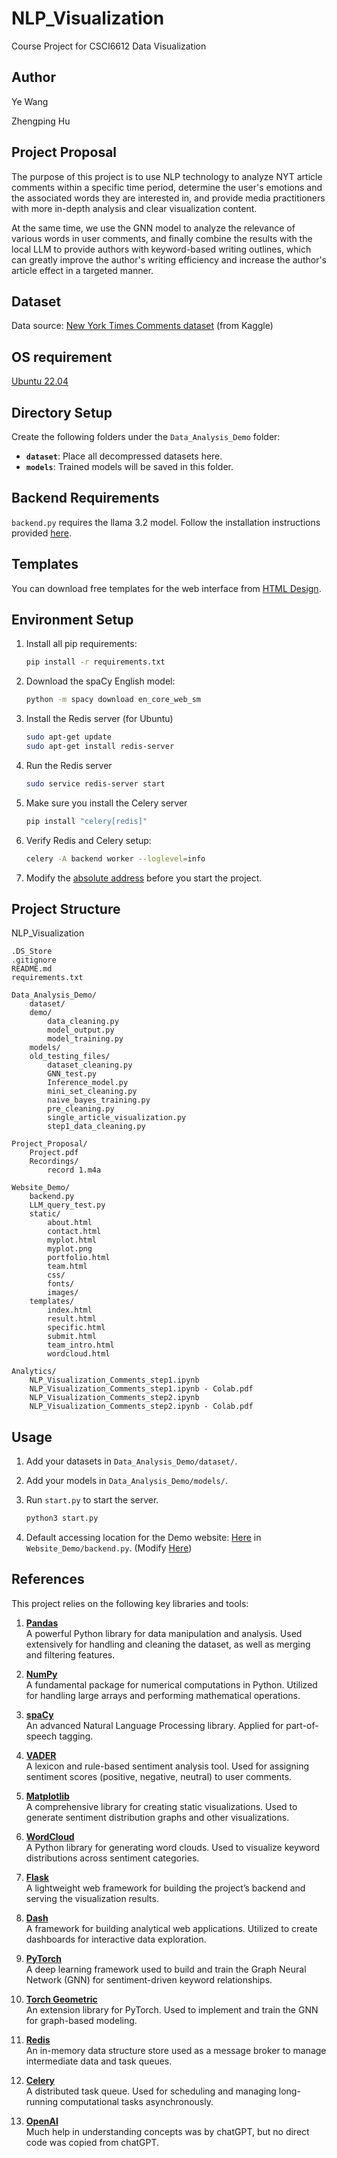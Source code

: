 # NLP_Visualization
Course Project for CSCI6612 Data Visualization

## Author
Ye Wang

Zhengping Hu

## Project Proposal
The purpose of this project is to use NLP technology to analyze NYT article comments within a specific time period, determine the user's emotions and the associated words they are interested in, and provide media practitioners with more in-depth analysis and clear visualization content.


At the same time, we use the GNN model to analyze the relevance of various words in user comments, and finally combine the results with the local LLM to provide authors with keyword-based writing outlines, which can greatly improve the author's writing efficiency and increase the author's article effect in a targeted manner.


## Dataset
Data source: [New York Times Comments dataset](https://www.kaggle.com/datasets/aashita/nyt-comments) (from Kaggle)

## OS requirement
[Ubuntu 22.04](https://releases.ubuntu.com/jammy/)

## Directory Setup
Create the following folders under the `Data_Analysis_Demo` folder:

- **`dataset`**: Place all decompressed datasets here.
- **`models`**: Trained models will be saved in this folder.

## Backend Requirements
`backend.py` requires the llama 3.2 model. Follow the installation instructions provided [here](https://ollama.com/library/llama3.2).

## Templates
You can download free templates for the web interface from [HTML Design](https://html.design/).

## Environment Setup
1. Install all pip requirements:
   ```bash
   pip install -r requirements.txt
2. Download the spaCy English model:
   ```bash
   python -m spacy download en_core_web_sm
3. Install the Redis server (for Ubuntu)
   ```bash
   sudo apt-get update
   sudo apt-get install redis-server
4. Run the Redis server
   ```bash
   sudo service redis-server start
5. Make sure you install the Celery server
   ```bash
   pip install "celery[redis]"
6. Verify Redis and Celery setup:
    ```bash
    celery -A backend worker --loglevel=info
7. Modify the [absolute address](https://github.com/ZhengpingHu/NLP_Visualization/blob/main/Website_Demo/backend.py#L59-L68) before you start the project.


## Project Structure
NLP_Visualization

    .DS_Store  
    .gitignore  
    README.md  
    requirements.txt
    
    Data_Analysis_Demo/  
        dataset/  
        demo/  
            data_cleaning.py  
            model_output.py  
            model_training.py  
        models/  
        old_testing_files/  
            dataset_cleaning.py  
            GNN_test.py  
            Inference_model.py  
            mini_set_cleaning.py  
            naive_bayes_training.py  
            pre_cleaning.py  
            single_article_visualization.py  
            step1_data_cleaning.py  

    Project_Proposal/  
        Project.pdf  
        Recordings/  
            record 1.m4a  

    Website_Demo/  
        backend.py  
        LLM_query_test.py  
        static/  
            about.html  
            contact.html  
            myplot.html  
            myplot.png  
            portfolio.html  
            team.html  
            css/  
            fonts/  
            images/  
        templates/  
            index.html  
            result.html  
            specific.html  
            submit.html  
            team_intro.html  
            wordcloud.html

    Analytics/  
        NLP_Visualization_Comments_step1.ipynb  
        NLP_Visualization_Comments_step1.ipynb - Colab.pdf  
        NLP_Visualization_Comments_step2.ipynb  
        NLP_Visualization_Comments_step2.ipynb - Colab.pdf


## Usage
1. Add your datasets in `Data_Analysis_Demo/dataset/`.

2. Add your models in `Data_Analysis_Demo/models/`.

3. Run `start.py` to start the server.
   ```bash
   python3 start.py

4. Default accessing location for the Demo website: [Here](http://192.168.0.246:6612) in `Website_Demo/backend.py`. (Modify [Here](https://github.com/ZhengpingHu/NLP_Visualization/blob/main/Website_Demo/backend.py#L375))

## References
This project relies on the following key libraries and tools:

1. **[Pandas](https://pandas.pydata.org/)**  
   A powerful Python library for data manipulation and analysis. Used extensively for handling and cleaning the dataset, as well as merging and filtering features.

2. **[NumPy](https://numpy.org/)**  
   A fundamental package for numerical computations in Python. Utilized for handling large arrays and performing mathematical operations.

3. **[spaCy](https://spacy.io/)**  
   An advanced Natural Language Processing library. Applied for part-of-speech tagging.

4. **[VADER](https://github.com/cjhutto/vaderSentiment)**  
   A lexicon and rule-based sentiment analysis tool. Used for assigning sentiment scores (positive, negative, neutral) to user comments.

5. **[Matplotlib](https://matplotlib.org/)**  
   A comprehensive library for creating static visualizations. Used to generate sentiment distribution graphs and other visualizations.

6. **[WordCloud](https://github.com/amueller/word_cloud)**  
   A Python library for generating word clouds. Used to visualize keyword distributions across sentiment categories.

7. **[Flask](https://flask.palletsprojects.com/)**  
   A lightweight web framework for building the project’s backend and serving the visualization results.

8. **[Dash](https://plotly.com/dash/)**  
   A framework for building analytical web applications. Utilized to create dashboards for interactive data exploration.

9. **[PyTorch](https://pytorch.org/)**  
   A deep learning framework used to build and train the Graph Neural Network (GNN) for sentiment-driven keyword relationships.

10. **[Torch Geometric](https://pytorch-geometric.readthedocs.io/)**  
    An extension library for PyTorch. Used to implement and train the GNN for graph-based modeling.

11. **[Redis](https://redis.io/)**  
    An in-memory data structure store used as a message broker to manage intermediate data and task queues.

12. **[Celery](https://docs.celeryproject.org/)**  
    A distributed task queue. Used for scheduling and managing long-running computational tasks asynchronously.

13. **[OpenAI](https://chatgpt.com/)**  
    Much help in understanding concepts was by chatGPT, but no direct code was copied from chatGPT.








